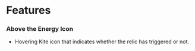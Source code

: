 # Features

### Above the Energy Icon

- Hovering Kite icon that indicates whether the relic has triggered or not.